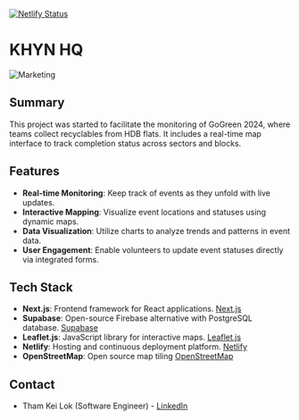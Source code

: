 [![Netlify Status](https://api.netlify.com/api/v1/badges/d279fea6-7041-48e8-9f47-320b1721920d/deploy-status)](https://app.netlify.com/sites/khyn-hq/deploys)

# KHYN HQ

![Marketing](https://github.com/KeatHongYN/khyn-hq/blob/master/public/assets/marketing/marketing-github.png?raw=true)

## Summary
This project was started to facilitate the monitoring of GoGreen 2024, where teams collect recyclables from HDB flats. It includes a real-time map interface to track completion status across sectors and blocks.

## Features
- **Real-time Monitoring**: Keep track of events as they unfold with live updates.
- **Interactive Mapping**: Visualize event locations and statuses using dynamic maps.
- **Data Visualization**: Utilize charts to analyze trends and patterns in event data.
- **User Engagement**: Enable volunteers to update event statuses directly via integrated forms.

## Tech Stack
- **Next.js**: Frontend framework for React applications. [Next.js](https://nextjs.org/)
- **Supabase**: Open-source Firebase alternative with PostgreSQL database. [Supabase](https://supabase.io/)
- **Leaflet.js**: JavaScript library for interactive maps. [Leaflet.js](https://leafletjs.com/)
- **Netlify**: Hosting and continuous deployment platform. [Netlify](https://www.netlify.com/)
- **OpenStreetMap**: Open source map tiling [OpenStreetMap](https://www.openstreetmap.org/)

## Contact
-   Tham Kei Lok (Software Engineer) - [LinkedIn](https://www.linkedin.com/in/keiloktql/)